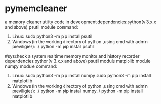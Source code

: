 # pymemcleaner
a memory cleaner utility code in development
dependencies:python(v 3.x.x and above)
             psutil module
 command:
 1. Linux:
 sudo python3 -m pip install psutil 
 2. Windows (in the working directory of python ,using cmd with admin previligies):
 ./ python -m pip install psutil
 
 
#syscheck 
a system realtime memory monitor and history recorder 
dependencies:python(v 3.x.x and above)
             psutil module
             matplolib module
             numpy module 
command:
 1. Linux:
 sudo python3 -m pip install numpy 
 sudo python3 -m pip install matplotlib
 2. Windows (in the working directory of python ,using cmd with admin previligies):
 ./ python -m pip install numpy
 ./ python -m pip install matplotlib

